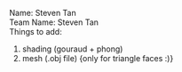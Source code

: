 Name: Steven Tan  
Team Name: Steven Tan  
Things to add:  
1. shading (gouraud + phong)
2. mesh (.obj file) {only for triangle faces :)}
